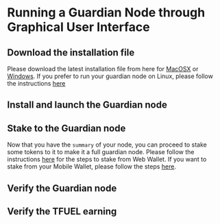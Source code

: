 # Running a Guardian Node through Graphical User Interface

## Download the installation file

Please download the latest installation file from here for [MacOSX](https://s3.us-east-2.amazonaws.com/assets.thetatoken.org/apps/guardian-node/ThetaGN-0.0.8.dmg) or [Windows](https://s3.us-east-2.amazonaws.com/assets.thetatoken.org/apps/guardian-node/ThetaGN+Setup+0.0.8.exe?latest=true). If you prefer to run your guardian node on Linux, please follow the instructions [here](./CLI.md#running-a-guardian-node-through-command-line)

## Install and launch the Guardian node



## Stake to the Guardian node

Now that you have the `summary` of your node, you can proceed to stake some tokens to it to make it a full guardian node. Please follow the instructions [here](./STAKING.md#staking-through-web-wallet) for the steps to stake from Web Wallet. If you want to stake from your Mobile Wallet, please follow the steps [here](./STAKING.md#staking-through-mobile-wallet).

## Verify the Guardian node

## Verify the TFUEL earning


